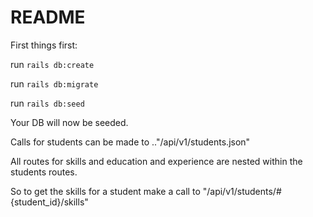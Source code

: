 # README

First things first:

run `rails db:create`

run `rails db:migrate`

run `rails db:seed`

Your DB will now be seeded. 

Calls for students can be made to .."/api/v1/students.json"

All routes for skills and education and experience are nested within the students routes. 

So to get the skills for a student make a call to "/api/v1/students/#{student_id}/skills"
